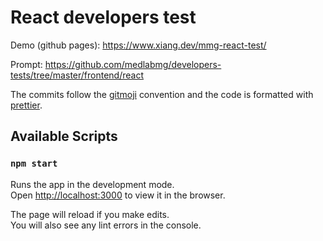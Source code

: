 # React developers test

Demo (github pages): https://www.xiang.dev/mmg-react-test/

Prompt: https://github.com/medlabmg/developers-tests/tree/master/frontend/react

The commits follow the [gitmoji](https://gitmoji.dev/) convention and the code is formatted with [prettier](https://prettier.io/).

## Available Scripts

### `npm start`

Runs the app in the development mode.\
Open [http://localhost:3000](http://localhost:3000) to view it in the browser.

The page will reload if you make edits.\
You will also see any lint errors in the console.

